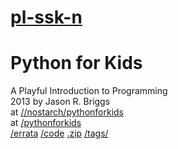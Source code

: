 # [pl-ssk-n](README.md)

# Python for Kids
A Playful Introduction to Programming  
2013 by Jason R. Briggs  
at [//nostarch/pythonforkids](https://nostarch.com/pythonforkids)  
at [/pythonforkids](http://jasonrbriggs.com/python-for-kids)  
   [/errata](http://jasonrbriggs.com/python-for-kids/errata.html)
   [/code](http://jasonrbriggs.com/python-for-kids/code.html)
   [.zip](https://nostarch.com/download/PythonForKidsCode.zip)
   [/tags/](http://jasonrbriggs.com/tags/python-for-kids.html)


